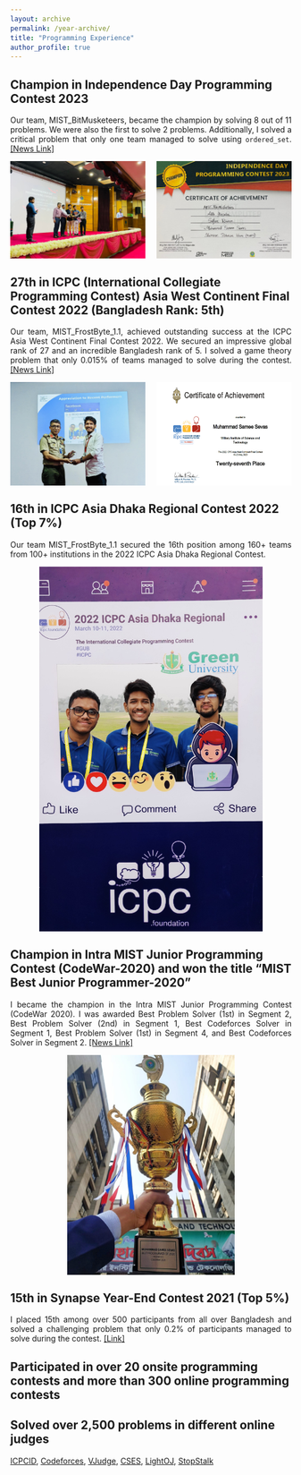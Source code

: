 ```yaml
---
layout: archive
permalink: /year-archive/
title: "Programming Experience"
author_profile: true
---
```


<style>
  p {
    text-align: justify;
  }
</style>

## Champion in Independence Day Programming Contest 2023
<p>
Our team, MIST_BitMusketeers, became the champion by solving 8 out of 11 problems. We were also the first to solve 2 problems. Additionally, I solved a critical problem that only one team managed to solve using <code>ordered_set</code>. 
<a href="https://mist.ac.bd/department/cse/announcement/437/celebrating_excellence_in_programming_independence_day_programming_contest_2023_sets_new_standards_of_achievement_and_inspiration">[News Link]</a>
</p>

<div style="display: flex; justify-content: space-between;">
  <img src="/images/idpc (2).jpg" alt="Champion in Independence Day Programming Contest 2023" style="width: 48%;">
  <img src="/images/idpc (5).jpg" alt="Champion in Independence Day Programming Contest 2023" style="width: 48%;">
</div>

## 27th in ICPC (International Collegiate Programming Contest) Asia West Continent Final Contest 2022 (Bangladesh Rank: 5th)
<p>
Our team, MIST_FrostByte_1.1, achieved outstanding success at the ICPC Asia West Continent Final Contest 2022. We secured an impressive global rank of 27 and an incredible Bangladesh rank of 5. I solved a game theory problem that only 0.015% of teams managed to solve during the contest. 
<a href="https://mist.ac.bd/department/cse/announcement/436/mist_shines_bright_in_icpc_asia_west_continent_finals_achieving_record_breaking_success">[News Link]</a>
</p>

<div style="display: flex; justify-content: space-between;">
  <img src="/images/icpc-asia-west (1).jpg" alt="27th in ICPC Asia West Continent Final Contest 2022" style="width: 48%;">
  <img src="/images/icpc-asia-west (2).jpg" alt="27th in ICPC Asia West Continent Final Contest 2022" style="width: 48%;">
</div>

## 16th in ICPC Asia Dhaka Regional Contest 2022 (Top 7%)
<p>
Our team MIST_FrostByte_1.1 secured the 16th position among 160+ teams from 100+ institutions in the 2022 ICPC Asia Dhaka Regional Contest.
</p>

<img src='/images/icpc-dhaka.jpg' width="400px" style="display: block; margin: auto;">

## Champion in Intra MIST Junior Programming Contest (CodeWar-2020) and won the title “MIST Best Junior Programmer-2020”
<p>
I became the champion in the Intra MIST Junior Programming Contest (CodeWar 2020). I was awarded Best Problem Solver (1st) in Segment 2, Best Problem Solver (2nd) in Segment 1, Best Codeforces Solver in Segment 1, Best Problem Solver (1st) in Segment 4, and Best Codeforces Solver in Segment 2. 
<a href="https://mist.ac.bd/department/cse/announcement/206/codewar_2020_winners">[News Link]</a>
</p>

<img src='/images/codewar.jpg' width="300px" style="display: block; margin: auto;">

## 15th in Synapse Year-End Contest 2021 (Top 5%)
<p>
I placed 15th among over 500 participants from all over Bangladesh and solved a challenging problem that only 0.2% of participants managed to solve during the contest. 
<a href="https://oj.synapse0.com/standings.php?contest=3">[Link]</a>
</p>

## Participated in over 20 onsite programming contests and more than 300 online programming contests

## Solved over 2,500 problems in different online judges
<p>
<a href="https://icpc.global/ICPCID/IWGLAFASGZ5F">ICPCID</a>, 
<a href="https://codeforces.com/profile/samee.sevas">Codeforces</a>, 
<a href="https://vjudge.net/user/Samee_Sevas">VJudge</a>, 
<a href="https://cses.fi/problemset/user/52502/">CSES</a>, 
<a href="https://lightoj.com/user/sameesevas">LightOJ</a>, 
<a href="https://www.stopstalk.com/user/profile/Samee_Sevas">StopStalk</a>
</p>

